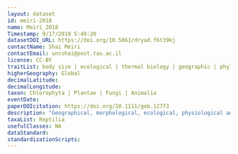 ```yaml
---
layout: dataset
id: meiri-2018
name: Meiri_2018
Timestamp: 9/17/2019 5:49:20
datasetDOI_URL: https://doi.org/10.5061/dryad.f6t39kj
contactName: Shai Meiri
contactEmail: uncshai@post.tau.ac.il 
license: CC-BY
traitList: body size | ecological | thermal biology | geographic | phylogenetic | life history data
higherGeography: Global
decimalLatitude: 
decimalLongitude: 
taxon: Chlorophyta | Plantae | Fungi | Animalia
eventDate: 
paperDOIcitation: https://doi.org/10.1111/geb.12773
description: "Geographical, morphological, ecological, physiological and life history data for the 6,657 known species of lizards"
taxaList: Reptilia
usefulClasses: NA
dataStandard:
standardizationScripts:
---
```

